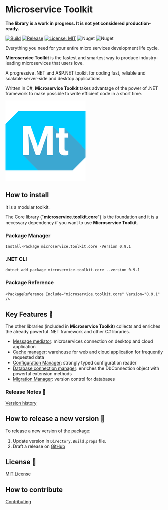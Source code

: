 # Microservice Toolkit

__The library is a work in progress. It is not yet considered production-ready.__

[![Build](https://github.com/MpStyle/microservicetoolkit/actions/workflows/build.yml/badge.svg)](https://github.com/MpStyle/microservicetoolkit/actions/workflows/build.yml)
[![Release](https://github.com/MpStyle/microservicetoolkit/actions/workflows/release.yml/badge.svg)](https://github.com/MpStyle/microservicetoolkit/actions/workflows/release.yml)
[![License: MIT](https://img.shields.io/badge/License-MIT-yellow.svg)](https://opensource.org/licenses/MIT)
![Nuget](https://img.shields.io/nuget/dt/microservice.toolkit.core)
![Nuget](https://img.shields.io/nuget/v/microservice.toolkit.core)

Everything you need for your entire micro services development life cycle. 

__Microservice Toolkit__ is the fastest and smartest way to produce industry-leading microservices that users love.

A progressive .NET and ASP.NET toolkit for coding fast, reliable and scalable server-side and desktop applications.

Written in C#, __Microservice Toolkit__ takes advantage of the power of .NET framework to make possible to write efficient code in a short time. 

![Microservice Toolkit Logo](image/icon.png)

## How to install

It is a modular toolkit. 

The Core library ("__microservice.toolkit.core__") is the foundation and it is a necessary dependency if you want to use __Microservice Toolkit__.

### Package Manager
```
Install-Package microservice.toolkit.core -Version 0.9.1
```

### .NET CLI
```
dotnet add package microservice.toolkit.core --version 0.9.1
```

### Package Reference
```
<PackageReference Include="microservice.toolkit.core" Version="0.9.1" />
```

## Key Features :key:

The other libraries (included in __Microservice Toolkit__) collects and enriches the already powerful .NET framework and other C# libraries. 

- [Message mediator](./microservice.toolkit.messagemediator/README.md): microservices connection on desktop and cloud application
- [Cache manager](./microservice.toolkit.cachemanager/README.md): warehouse for web and cloud application for frequently requested data
- [Configuration Manager](./microservice.toolkit.configurationmanager/README.md): strongly typed configuration reader
- [Database connection manager](./microservice.toolkit.connectionmanager/README.md): enriches the DbConnection object with powerful extension methods
- [Migration Manager](./microservice.toolkit.migrationmanager/README.md): version control for databases

### Release Notes :page_with_curl:
[Version history](https://github.com/MpStyle/microservicetoolkit/releases)

## How to release a new version :rocket:

To release a new version of the package:
1. Update version in `Directory.Build.props` file.
3. Draft a release on [GitHub](https://github.com/MpStyle/microservicetoolkit/releases)

## License :bookmark_tabs:

[MIT License](https://opensource.org/licenses/MIT)

## How to contribute

[Contributing](CONTRIBUTING.md)